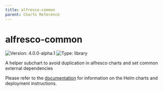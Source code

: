 ```yaml
---
title: alfresco-common
parent: Charts Reference
---
```


# alfresco-common

![Version: 4.0.0-alpha.1](https://img.shields.io/badge/Version-4.0.0--alpha.1-informational?style=flat-square) ![Type: library](https://img.shields.io/badge/Type-library-informational?style=flat-square)

A helper subchart to avoid duplication in alfresco charts and set common
external dependencies

Please refer to the [documentation](https://github.com/Alfresco/acs-deployment/blob/master/docs/helm/README.md) for information on the Helm charts and deployment instructions.

